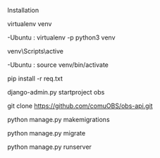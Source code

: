 Installation

virtualenv venv

   -Ubuntu : virtualenv -p python3 venv

venv\Scripts\active

   -Ubuntu : source venv/bin/activate

pip install -r req.txt

django-admin.py startproject obs

git clone https://github.com/comuOBS/obs-api.git

python manage.py makemigrations

python manage.py migrate

python manage.py runserver
